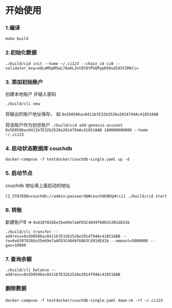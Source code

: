 
# 开始使用

### 1.编译
`make build`

### 2.初始化数据
`./build/cid init --home ~/.ci123 --chain_id ci0 --validator_key=oQLmM5pM5wL78a6LJntQY8tPGQPpp050udIA5YZMkCc=`


### 3. 添加初始账户

创建本地账户 并输入密码

`./build/cli new`

将输出的账户地址保存， 如 `0x5D0506ac0411b7E32b2526e2014794Ac418518AB`

将该账户作为创世账户
`./build/cid add-genesis-account 0x5D0506ac0411b7E32b2526e2014794Ac418518AB 100000000000 --home ~/.ci123`

### 4. 启动状态数据库 couchdb
`docker-compose -f testdocker/couchdb-single.yaml up -d`

### 5. 启动节点

couchdb 地址填上面启动的地址

`CI_STATEDB=couchdb://admin:password@#couchdb地址#/ci1 ./build/cid start`

### 6. 转账
新建账户B => `0x6207826Ee35e69e7aAFD3C4049f6863Cd91dEd1b `

`./build/cli transfer --address=0x5D0506ac0411b7E32b2526e2014794Ac418518AB --to=0x6207826Ee35e69e7aAFD3C4049f6863Cd91dEd1b --amount=5000000 --gas=10000`

### 7. 查询余额
`./build/cli balance --address=0x5D0506ac0411b7E32b2526e2014794Ac418518AB`

### 删除数据
`docker-compose -f testdocker/couchdb-single.yaml down`
`rm -rf ~/.ci123`



